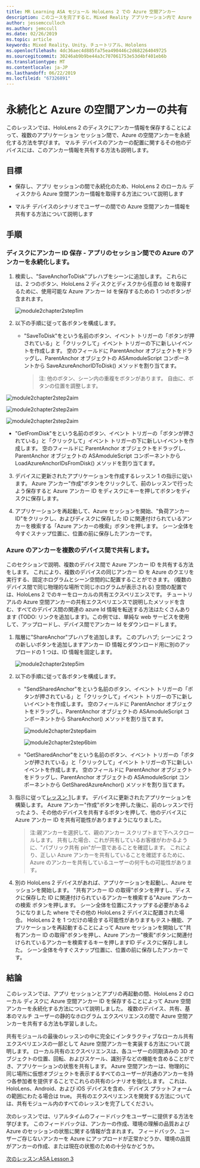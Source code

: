 ```yaml
---
title: MR Learning ASA モジュール HoloLens 2 での Azure 空間アンカー
description: このコースを完了すると、Mixed Reality アプリケーション内で Azure 顔認識を実装する方法を学習することができます。
author: jessemcculloch
ms.author: jemccull
ms.date: 02/26/2019
ms.topic: article
keywords: Mixed Reality、Unity、チュートリアル、Hololens
ms.openlocfilehash: 4dc36aec4d885fa75ea490446c2d682264049725
ms.sourcegitcommit: 30246ab9b9be44a3c707061753e53d4bf401eb6b
ms.translationtype: MT
ms.contentlocale: ja-JP
ms.lasthandoff: 06/22/2019
ms.locfileid: "67326891"
---
```

# <a name="persistence-and-sharing-of-azure-spatial-anchors"></a>永続化と Azure の空間アンカーの共有

このレッスンでは、HoloLens 2 のディスクにアンカー情報を保存することによって、複数のアプリケーション セッション間で、Azure の空間アンカーを永続化する方法を学びます。 マルチ デバイスのアンカーの配置に関するその他のデバイスには、このアンカー情報を共有する方法も説明します。

## <a name="objectives"></a>目標

* 保存し、アプリ セッションの間で永続化のため、HoloLens 2 のローカル ディスクから Azure 空間アンカー情報を取得する方法について説明します

* マルチ デバイスのシナリオでユーザーの間での Azure 空間アンカー情報を共有する方法について説明します

  

## <a name="instructions"></a>手順

### <a name="persist-azure-anchors-between-app-sessions---save-anchor-id-to-disk"></a>ディスクにアンカー ID 保存 - アプリのセッション間での Azure のアンカーを永続化します。

1. 検索し、"SaveAnchorToDisk"プレハブをシーンに追加します。 これらには、2 つのボタン、HoloLens 2 ディスクとディスクから任意の Id を取得するために、使用可能な Azure アンカー Id を保存するための 1 つのボタンが含まれます。

   ![module2chapter2step1im](images/module2chapter2step1im.PNG)

2. 以下の手順に従って各ボタンを構成します。
   - "SaveToDisk"をという名前のボタン、イベント トリガーの「ボタンが押されている」と「クリックして」イベント トリガーの下に新しいイベントを作成します。 空のフィールドに ParentAnchor オブジェクトをドラッグし、ParentAnchor オブジェクトの ASAmoduleScript コンポーネントから SaveAzureAnchorIDToDisk() メソッドを割り当てます。
   
     > 注: 他のボタン、シーン内の重複をボタンがあります。 自由に、ボタンの位置を調整します。
   

  ![module2chapter2step2aim](images/module2chapter2step2aim.PNG)

![module2chapter2step2aim](images/module2chapter2step2bim.PNG)

![module2chapter2step2aim](images/module2chapter2step2cim.PNG)

   - "GetFromDisk"をという名前のボタン、イベント トリガーの「ボタンが押されている」と「クリックして」イベント トリガーの下に新しいイベントを作成します。 空のフィールドに ParentAnchor オブジェクトをドラッグし、ParentAnchor オブジェクトの ASAmoduleScript コンポーネントから LoadAzureAnchorIDsFromDisk() メソッドを割り当てます。

3. デバイスに更新されたアプリケーションを作成するレッスン 1 の指示に従います。 Azure アンカー"作成"ボタンをクリックして、前のレッスンで行ったよう保存すると Azure アンカー ID をディスクにキーを押してボタンをディスクに保存します。

4. アプリケーションを再起動して、Azure セッションを開始、"負荷アンカー ID"をクリックし、およびディスクに保存した ID に関連付けられているアンカーを検索する「Azure アンカーの検索」ボタンを押します。 シーン全体を今すぐスナップ位置に、位置の前に保存したアンカーです。

### <a name="share-azure-anchors-between-multiple-devices"></a>Azure のアンカーを複数のデバイス間で共有します。

このセクションで説明、複数のデバイス間で Azure アンカー ID を共有する方法をします。 これにより、複数のデバイスの同じアンカー ID を Azure のクエリを実行する、固定ホログラムとシーン空間的に配置することができます。 (複数のデバイス間で同じ物理的な場所で同じホログラムが表示される) 空間の配置では、HoloLens 2 でのキーをローカルの共有エクスペリエンスです。 チュートリアルの Azure 空間アンカーの共有エクスペリエンスで説明したメソッドを含む、すべてのデバイス間の関連の azure Id 情報を転送する方法はたくさんあります (TODO: リンクを追加します)。この例では、単純な web サービスを使用して、アップロードし、デバイス間でアンカー Id をダウンロードします。

1. 階層に"ShareAnchor"プレハブを追加します。 このプレハブ; シーンに 2 つの新しいボタンを追加しますアンカー ID 情報とダウンロード用に別のアップロードの 1 つは、ID 情報を固定します。 

   ![module2chapter2step5im](images/module2chapter2step5im.PNG)

2. 以下の手順に従って各ボタンを構成します。

   - "SendSharedAnchor"をという名前のボタン、イベント トリガーの「ボタンが押されている」と「クリックして」イベント トリガーの下に新しいイベントを作成します。 空のフィールドに ParentAnchor オブジェクトをドラッグし、ParentAnchor オブジェクトの ASAmoduleScript コンポーネントから ShareAnchor() メソッドを割り当てます。

     ![module2chapter2step6aim](images/module2chapter2step6aim.PNG)

     ![module2chapter2step6bim](images/module2chapter2step6bim.PNG)

     

   - "GetSharedAnchor"をという名前のボタン、イベント トリガーの「ボタンが押されている」と「クリックして」イベント トリガーの下に新しいイベントを作成します。 空のフィールドに ParentAnchor オブジェクトをドラッグし、ParentAnchor オブジェクトの ASAmoduleScript コンポーネントから GetSharedAzureAnchor() メソッドを割り当てます。

3. 指示に従って[レッスン 1](mrlearning-base-ch1.md)します。 デバイスに更新されたアプリケーションを構築します。 Azure アンカー"作成"ボタンを押した後に、前のレッスンで行ったよう、その他のデバイスを共有するボタンを押して、他のデバイスに Azure アンカー ID を共有可能性がありますようになりました。

   > 注:親アンカーを選択して、親のアンカー スクリプトまで下へスクロールします。 共有した場合、これが共有しているお客様がわかるように、"パブリック共有 pin"が一意であることを確認します。 これにより、正しい Azure アンカーを共有していることを確認するために、Azure のアンカーを共有しているユーザーの何千もの可能性があります。

4. 別の HoloLens 2 デバイスがあれば、アプリケーションを起動し、Azure セッションを開始します。 "共有アンカー ID の取得"ボタンを押すし、ディスクに保存した ID に関連付けられているアンカーを検索する"Azure アンカーの検索 ボタンを押します。 シーン全体を位置にスナップする必要があるようになりました where でその他の HoloLens 2 デバイスに配置された場合。 HoloLens 2 を 1 つだけの場合する可能性がありますもテスト機能、アプリケーションを再起動することによって Azure セッションを開始して"共有アンカー ID の取得"ボタンを押し、Azure アンカー"検索"ボタンに関連付けられているアンカーを検索するキーを押しますID ディスクに保存しました。 シーン全体を今すぐスナップ位置に、位置の前に保存したアンカーです。

## <a name="congratulations"></a>結論
このレッスンでは、アプリ セッションとアプリの再起動の間、HoloLens 2 のローカル ディスクに Azure 空間アンカー ID を保存することによって Azure 空間アンカーを永続化する方法について説明しました。 複数のデバイス、共有、基本のマルチ ユーザーの静的なホログラム エクスペリエンスの間で Azure 空間アンカーを共有する方法も学習しました。

共有モジュールの最後のレッスンの中に完全にインタラクティブなローカル共有エクスペリエンスの一部として Azure 空間アンカーを実装する方法について説明します。 ローカル共有のエクスペリエンスは、各ユーザーの同期済みの 3D オブジェクトの位置、回転、およびスケール、識別子などの機能を含めることができ、アプリケーションの状態を共有します。 Azure 空間アンカーは、物理的に同じ場所に仮想オブジェクトを表示するすべてのユーザーが共通のアンカーを持つ各参加者を提供することでこれらの共有のシナリオを強化します。 これは、HoloLens、Android、および iOS デバイスを含め、デバイス プラットフォームの範囲にわたる場合は true。 共有のエクスペリエンスを開発する方法については、共有モジュール内のすべてのレッスンを完了してください。

次のレッスンでは、リアルタイムのフィードバックをユーザーに提供する方法を学びます。 このフィードバックは、アンカーの作成、環境の理解の品質および Azure のセッションの状態に関する情報が含まれます。 フィードバック、ユーザーご存じないアンカーを Azure にアップロードが正常かどうか、環境の品質がアンカーの作成、または現在の状態のための十分なかどうか。

[次のレッスン:ASA Lesson 3](mrlearning-asa-ch3.md)

